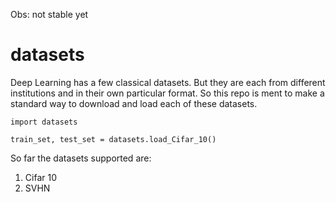Obs: not stable yet

# datasets

Deep Learning has a few classical datasets. But they are each from different institutions and in their own particular format. So this repo is ment to make a standard way to download and load each of these datasets.

    import datasets
    
    train_set, test_set = datasets.load_Cifar_10()
    
So far the datasets supported are:
1. Cifar 10
2. SVHN

